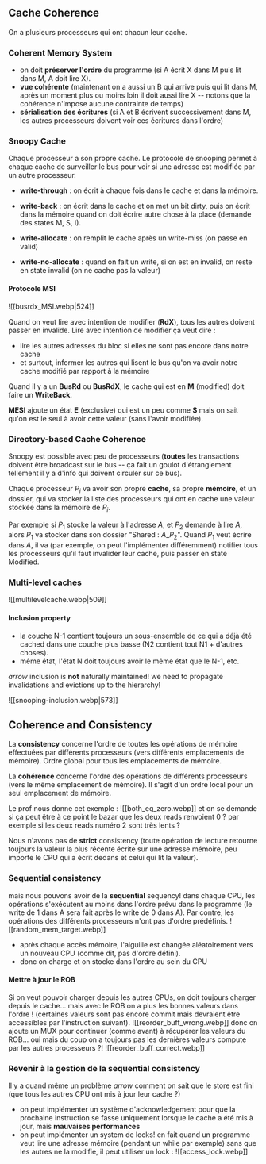 ## Cache Coherence

On a plusieurs processeurs qui ont chacun leur cache.

### Coherent Memory System

- on doit **préserver l'ordre** du programme (si A écrit X dans M puis lit dans M, A doit lire X).
- **vue cohérente** (maintenant on a aussi un B qui arrive puis qui lit dans M, après un moment plus ou moins loin il doit aussi lire X -- notons que la cohérence n'impose aucune contrainte de temps)
- **sérialisation des écritures** (si A et B écrivent successivement dans M, les autres processeurs doivent voir ces écritures dans l'ordre)

### Snoopy Cache

Chaque processeur a son propre cache. Le protocole de snooping permet à chaque cache de surveiller le bus pour voir si une adresse est modifiée par un autre processeur.

- **write-through** : on écrit à chaque fois dans le cache et dans la mémoire.
- **write-back** : on écrit dans le cache et on met un bit dirty, puis on écrit dans la mémoire quand on doit écrire autre chose à la place (demande des states M, S, I).

- **write-allocate** : on remplit le cache après un write-miss (on passe en valid)
- **write-no-allocate** : quand on fait un write, si on est en invalid, on reste en state invalid (on ne cache pas la valeur)

#### Protocole MSI

![[busrdx_MSI.webp|524]]
  

Quand on veut lire avec intention de modifier (**RdX**), tous les autres doivent passer en invalide.
Lire avec intention de modifier ça veut dire :
- lire les autres adresses du bloc si elles ne sont pas encore dans notre cache
- et surtout, informer les autres qui lisent le bus qu'on va avoir notre cache modifié par rapport à la mémoire

Quand il y a un **BusRd** ou **BusRdX**, le cache qui est en **M** (modified) doit faire un **WriteBack**.

**MESI** ajoute un état **E** (exclusive) qui est un peu comme **S** mais on sait qu'on est le seul à avoir cette valeur (sans l'avoir modifiée).

### Directory-based Cache Coherence

Snoopy est possible avec peu de processeurs (**toutes** les transactions doivent être broadcast sur le bus -- ça fait un goulot d'étranglement tellement il y a d'info qui doivent circuler sur ce bus).

Chaque processeur $P_i$ va avoir son propre **cache**, sa propre **mémoire**, et un dossier, qui va stocker la liste des processeurs qui ont en cache une valeur stockée dans la mémoire de $P_i$.

Par exemple si $P_1$ stocke la valeur à l'adresse $A$, et $P_2$ demande à lire $A$, alors $P_1$ va stocker dans son dossier "Shared : $A\_P_2$". Quand $P_1$ veut écrire dans $A$, il va (par exemple, on peut l'implémenter différemment) notifier tous les processeurs qu'il faut invalider leur cache, puis passer en state Modified.

### Multi-level caches

![[multilevelcache.webp|509]]


#### Inclusion property

- la couche N-1 contient toujours un sous-ensemble de ce qui a déjà été cached dans une couche plus basse (N2 contient tout N1 + d'autres choses).
- même état, l'état N doit toujours avoir le même état que le N-1, etc.

$arrow$ inclusion is **not** naturally maintained! we need to propagate invalidations and evictions up to the hierarchy!

![[snooping-inclusion.webp|573]]

## Coherence and Consistency

La **consistency** concerne l'ordre de toutes les opérations de mémoire effectuées par différents processeurs (vers différents emplacements de mémoire). Ordre global pour tous les emplacements de mémoire.

La **cohérence** concerne l'ordre des opérations de différents processeurs (vers le même emplacement de mémoire). Il s'agit d'un ordre local pour un seul emplacement de mémoire.

Le prof nous donne cet exemple :
![[both_eq_zero.webp]]
et on se demande si ça peut être à ce point le bazar que les deux reads renvoient 0 ? par exemple si les deux reads numéro 2 sont très lents ?

Nous n'avons pas de **strict** consistency (toute opération de lecture retourne toujours la valeur la plus récente écrite sur une adresse mémoire, peu importe le CPU qui a écrit dedans et celui qui lit la valeur).

### Sequential consistency

mais nous pouvons avoir de la **sequential** sequency! dans chaque CPU, les opérations s'exécutent au moins dans l'ordre prévu dans le programme (le write de 1 dans A sera fait après le write de 0 dans A). Par contre, les opérations des différents processeurs n'ont pas d'ordre prédéfinis.
![[random_mem_target.webp]]
- après chaque accès mémoire, l'aiguille est changée aléatoirement vers un nouveau CPU (comme dit, pas d'ordre défini).
- donc on charge et on stocke dans l'ordre au sein du CPU

#### Mettre à jour le ROB

Si on veut pouvoir charger depuis les autres CPUs, on doit toujours charger depuis le cache... mais avec le ROB on a plus les bonnes valeurs dans l'ordre ! (certaines valeurs sont pas encore commit mais devraient être accessibles par l'instruction suivant).
![[reorder_buff_wrong.webp]]
donc on ajoute un MUX pour continuer (comme avant) à récupérer les valeurs du ROB... oui mais du coup on a toujours pas les dernières valeurs compute par les autres processeurs ?!
![[reorder_buff_correct.webp]]

### Revenir à la gestion de la sequential consistency

Il y a quand même un problème $arrow$ comment on sait que le store est fini (que tous les autres CPU ont mis à jour leur cache ?)

- on peut implémenter un système d'acknowledgement pour que la prochaine instruction se fasse uniquement lorsque le cache a été mis à jour, mais **mauvaises performances**
- on peut implémenter un system de locks! en fait quand un programme veut lire une adresse mémoire (pendant un while par exemple) sans que les autres ne la modifie, il peut utiliser un lock :
![[access_lock.webp]]
